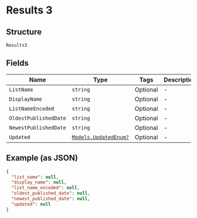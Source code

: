 
# Results 3

## Structure

`Results3`

## Fields

| Name | Type | Tags | Description |
|  --- | --- | --- | --- |
| `ListName` | `string` | Optional | - |
| `DisplayName` | `string` | Optional | - |
| `ListNameEncoded` | `string` | Optional | - |
| `OldestPublishedDate` | `string` | Optional | - |
| `NewestPublishedDate` | `string` | Optional | - |
| `Updated` | [`Models.UpdatedEnum?`](../../doc/models/updated-enum.md) | Optional | - |

## Example (as JSON)

```json
{
  "list_name": null,
  "display_name": null,
  "list_name_encoded": null,
  "oldest_published_date": null,
  "newest_published_date": null,
  "updated": null
}
```

